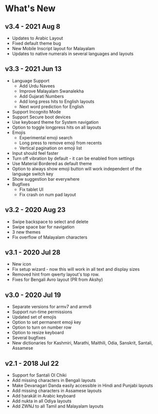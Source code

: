 # What's New

## v3.4 - 2021 Aug 8
- Updates to Arabic Layout
- Fixed default theme bug
- New Mobile Inscript layout for Malayalam
- Updates to native numerals in several languages and layouts

## v3.3 - 2021 Jun 13
- Language Support
  - Add Urdu Navees
  - Improve Malayalam Swanalekha
  - Add Gujarati Numbers
  - Add long press hits to English layouts
  - Next word prediction for English
- Support Incognito Mode
- Support Secure boot devices
- Use keyboard theme for System navigation
- Option to toggle longpress hits on all layouts
- Emojis
  - Experimental emoji search
  - Long press to remove emoji from recents
  - Vertical pagination on emoji list
- Input should feel faster
- Turn off vibration by default - it can be enabled from settings
- Use Material Bordered as default theme
- Option to always show emoji button will work independent of the language switch key
- Show suggestion bar everywhere
- Bugfixes
  - Fix tablet UI
  - Fix crash on num pad layout

## v3.2 - 2020 Aug 23
- Swipe backspace to select and delete
- Swipe space bar for navigation
- 3 new themes
- Fix overflow of Malayalam characters

## v3.1 - 2020 Jul 28
- New icon
- Fix setup wizard - now this will work in all text and display sizes
- Removed hint from qwerty layout's top row.
- Fixes for Bengali Avro layout (PR from Akshy)

## v3.0 - 2020 Jul 19
- Separate versions for armv7 and armv8
- Support run-time permissions
- Updated set of emojis
- Option to set permanent emoji key
- Option to turn on number row
- Option to resize keyboard
- Several bugfixes
- New dictionaries for Kashmiri, Marathi, Maithili, Odia, Sanskrit, Santali, Assamese

## v2.1 - 2018 Jul 22
- Support for Santali Ol Chiki
- Add missing characters in Bengali layouts
- Make Devanagari Danda easily accessible in Hindi and Punjabi layouts
- Add missing characters in Assamese layouts
- Add ḥarakāt in Arabic keyboard
- Add nukta in all Odiya layouts
- Add ZWNJ to all Tamil and Malayalam layouts

